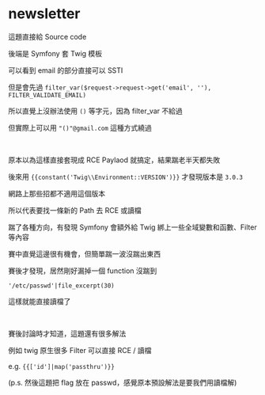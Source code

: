 # newsletter

這題直接給 Source code

後端是 Symfony 套 Twig 模板

可以看到 email 的部分直接可以 SSTI

但是會先過 `filter_var($request->request->get('email', ''), FILTER_VALIDATE_EMAIL)`

所以直覺上沒辦法使用 `()` 等字元，因為 filter_var 不給過

但實際上可以用 `"()"@gmail.com` 這種方式繞過

<br>

原本以為這樣直接套現成 RCE Paylaod 就搞定，結果踹老半天都失敗

後來用 `{{constant('Twig\\Environment::VERSION')}}` 才發現版本是 `3.0.3`

網路上那些招都不適用這個版本

所以代表要找一條新的 Path 去 RCE 或讀檔

踹了各種方向，有發現 Symfony 會額外給 Twig 綁上一些全域變數和函數、Filter 等內容

賽中直覺這邊很有機會，但簡單踹一波沒踹出東西

賽後才發現，居然剛好漏掉一個 function 沒踹到

`'/etc/passwd'|file_excerpt(30)`

這樣就能直接讀檔了

<br>

賽後討論時才知道，這題還有很多解法

例如 twig 原生很多 Filter 可以直接 RCE / 讀檔

e.g. `{{['id']|map('passthru')}}`

(p.s. 然後這題把 flag 放在 passwd，感覺原本預設解法是要我們用讀檔解)
